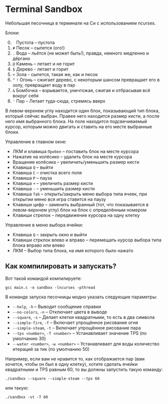 # Terminal Sandbox

Небольшая песочница в терминале на Си с использованием ncurses.

Блоки:

0. ` ` Пустота – пустота
1. `#` Песок – сыпется (ого!)
2. `.` Вода – льётся (не может быть!), правда, немного медленно и дёргано
3. `@` Камень – летает и не горит
4. `$` Дерево - летает и горит
5. `+` Зола - сыпется, такая же, как и песок
6. `^` `!` Огонь – сжигает дерево, с некоторым шансом превращает его в золу, превращает воду в пар
7. `&` Бомбочка – взрывается, уничтожая, сжигая и отбрасывая всё вокруг себя
8. `'` Пар – Летает туда-сюда, стремясь вверх

В левом-верхнем углу находится один блок, показывающий тип блока, который сейчас выбран. Правее него находится размер кисти,
а после него имя выбранного блока.
На поле находится подсвечиваемый курсор, которым можно двигать и ставить на его месте выбранные блоки.

Управление в главном окне:
* ЛКМ и клавиша `Пробел` – поставить блок на месте курсора
* Нажатие на колёсико – удалить блок на месте курсора
* Вращение колёсика – увеличить/уменьшить размер кисти
* Клавиша `Q` – выйти
* Клавиша `C` – очистка всего поля
* Клавиша `P` – пауза
* Клавиша `+` – увеличить размер кисти
* Клавиша `-` – уменьшить размер кисти
* Клавиша `Tab` – открыть/закрыть меню выбора типа ячеек, при открытии меню вся игра ставится на паузу
* Клавиши цифр – заменить выбранный (тот, что показывается в левом-верхнем углу) блок на блок с определённым номером
* Клавиши стрелок – передвижение курсора на одну клетку

Управление в меню выбора ячейки:
* Клавиша `Q` – закрыть окно и выйти
* Клавиши стрклок влево и вправо – перемещать курсор выбора типа блока вправо или влево
* ЛКМ – Выбор типа блока, на имя которого было нажато

## Как компилировать и запускать?
Вот такой командой компилируете:

```
gcc main.c -o sandbox -lncurses -pthread
```

В команде запуска песочницы модно указать следующие параметры:
* `--help`, `-h` – Выводит сообщение справки
* `--no-colors`, `-n` – Отключает цвета в выводе
* `--square`, `-s` – Делает клетки квадратными, то есть в два символа
* `--simple-fire`, `-f` – Включает упрощённое рисование огня
* `--simple-steam`, `-t` – Включает упрощённое рисование пара
* `--tps <number>`, `-T <number>` – Устанавливает значение TPS (по умолчанию 30)
* `--water <number>`, `-w <number>` – Устанавливает для воды количество итераций за тик (по умолчанию 50)

Например, если вам не нравится то, как отображается пар (вам хочется, чтобы он был в одну клетку), хотите сделать ячейки квадратными и TPS равным 60, то вы должны запустить такую команду:
```
./sandbox --square --simple-steam --tps 60
```
или такую:
```
./sandbox -st -T 60
```